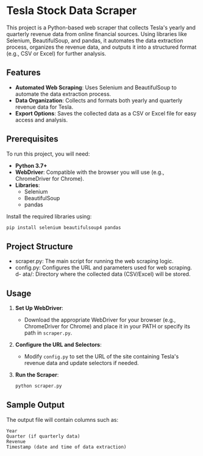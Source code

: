 # Tesla Stock Data Scraper

This project is a Python-based web scraper that collects Tesla's yearly and quarterly revenue data from online financial sources. Using libraries like Selenium, BeautifulSoup, and pandas, it automates the data extraction process, organizes the revenue data, and outputs it into a structured format (e.g., CSV or Excel) for further analysis.

## Features

- **Automated Web Scraping**: Uses Selenium and BeautifulSoup to automate the data extraction process.
- **Data Organization**: Collects and formats both yearly and quarterly revenue data for Tesla.
- **Export Options**: Saves the collected data as a CSV or Excel file for easy access and analysis.

## Prerequisites

To run this project, you will need:

- **Python 3.7+**
- **WebDriver**: Compatible with the browser you will use (e.g., ChromeDriver for Chrome).
- **Libraries**:
  - Selenium
  - BeautifulSoup
  - pandas

Install the required libraries using:
```bash
pip install selenium beautifulsoup4 pandas
```

## Project Structure

- scraper.py: The main script for running the web scraping logic.
- config.py: Configures the URL and parameters used for web scraping.
d- ata/: Directory where the collected data (CSV/Excel) will be stored.


## Usage

1. **Set Up WebDriver**:
   - Download the appropriate WebDriver for your browser (e.g., ChromeDriver for Chrome) and place it in your PATH or specify its path in `scraper.py`.

2. **Configure the URL and Selectors**:
   - Modify `config.py` to set the URL of the site containing Tesla's revenue data and update selectors if needed.

3. **Run the Scraper**:
   ```bash
   python scraper.py
   ```

## Sample Output

The output file will contain columns such as:

    Year
    Quarter (if quarterly data)
    Revenue
    Timestamp (date and time of data extraction)
